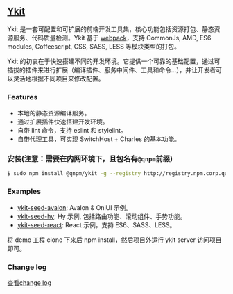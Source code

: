 ## [Ykit][10]

Ykit 是一套可配置和可扩展的前端开发工具集，核心功能包括资源打包、静态资源服务、代码质量检测。Ykit 基于 [webpack][1]，支持 CommonJs, AMD, ES6 modules, Coffeescript, CSS, SASS, LESS 等模块类型的打包。

Ykit 的初衷在于快速搭建不同的开发环境。它提供一个可靠的基础配置，通过可插拔的插件来进行扩展（编译插件、服务中间件、工具和命令...），并让开发者可以灵活地根据不同项目来修改配置。

### Features

- 本地的静态资源编译服务。
- 通过扩展插件快速搭建开发环境。
- 自带 lint 命令，支持 eslint 和 stylelint。
- 自带代理工具，可实现 SwitchHost + Charles 的基本功能。

### 安装(注意：需要在内网环境下，且包名有`@qnpm`前缀)

```bash
$ sudo npm install @qnpm/ykit -g --registry http://registry.npm.corp.qunar.com/
```

### Examples

- [ykit-seed-avalon][6]: Avalon & OniUI 示例。
- [ykit-seed-hy][7]: Hy 示例, 包括路由功能、滚动组件、手势功能。
- [ykit-seed-react][8]: React 示例，支持 ES6、SASS、LESS。

将 demo 工程 clone 下来后 npm install，然后项目外运行 ykit server 访问项目即可。

### Change log

[查看change log][11]

[1]: https://github.com/webpack/webpack
[6]: http://gitlab.corp.qunar.com/yuhao.ju/ykit-seed-avalon
[7]: http://gitlab.corp.qunar.com/yuhao.ju/ykit-seed-hy
[8]: http://gitlab.corp.qunar.com/yuhao.ju/ykit-seed-react
[9]: http://gitlab.corp.qunar.com/mfe/ykit/issues
[10]: http://ued.qunar.com/ykit
[11]: http://gitlab.corp.qunar.com/mfe/ykit/blob/master/CHANGELOG.md

